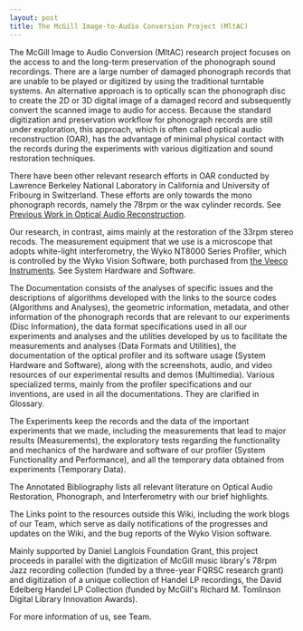 ```yaml
---
layout: post
title: The McGill Image-to-Audio Conversion Project (MltAC)
---
```


The McGill Image to Audio Conversion (MItAC) research project focuses on the access to and the long-term preservation of the phonograph sound recordings. There are a large number of damaged phonograph records that are unable to be played or digitized by using the traditional turntable systems. An alternative approach is to optically scan the phonograph disc to create the 2D or 3D digital image of a damaged record and subsequently convert the scanned image to audio for access. Because the standard digitization and preservation workflow for phonograph records are still under exploration, this approach, which is often called optical audio reconstruction (OAR), has the advantage of minimal physical contact with the records during the experiments with various digitization and sound restoration techniques.

There have been other relevant research efforts in OAR conducted by Lawrence Berkeley National Laboratory in California and University of Fribourg in Switzerland. These efforts are only towards the mono phonograph records, namely the 78rpm or the wax cylinder records. See [Previous Work in Optical Audio Reconstruction](/DDMAL/subposts/2018-10-01-ass/).

Our research, in contrast, aims mainly at the restoration of the 33rpm stereo recods. The measurement equipment that we use is a microscope that adopts white-light interferometry, the Wyko NT8000 Series Profiler, which is controlled by the Wyko Vision Software, both purchased from [the Veeco Instruments](http://www.veeco.com/). See System Hardware and Software.

The Documentation consists of the analyses of specific issues and the descriptions of algorithms developed with the links to the source codes (Algorithms and Analyses), the geometric information, metadata, and other information of the phonograph records that are relevant to our experiments (Disc Information), the data format specifications used in all our experiments and analyses and the utilities developed by us to facilitate the measurements and analyses (Data Formats and Utilities), the documentation of the optical profiler and its software usage (System Hardware and Software), along with the screenshots, audio, and video resources of our experimental results and demos (Multimedia). Various specialized terms, mainly from the profiler specifications and our inventions, are used in all the documentations. They are clarified in Glossary.

The Experiments keep the records and the data of the important experiments that we made, including the measurements that lead to major results (Measurements), the exploratory tests regarding the functionality and mechanics of the hardware and software of our profiler (System Functionality and Performance), and all the temporary data obtained from experiments (Temporary Data).

The Annotated Bibliography lists all relevant literature on Optical Audio Restoration, Phonograph, and Interferometry with our brief highlights.

The Links point to the resources outside this Wiki, including the work blogs of our Team, which serve as daily notifications of the progresses and updates on the Wiki, and the bug reports of the Wyko Vision software.

Mainly supported by Daniel Langlois Foundation Grant, this project proceeds in parallel with the digitization of McGill music library's 78rpm Jazz recording collection (funded by a three-year FQRSC research grant) and digitization of a unique collection of Handel LP recordings, the David Edelberg Handel LP Collection (funded by McGill's Richard M. Tomlinson Digital Library Innovation Awards).

For more information of us, see Team.
